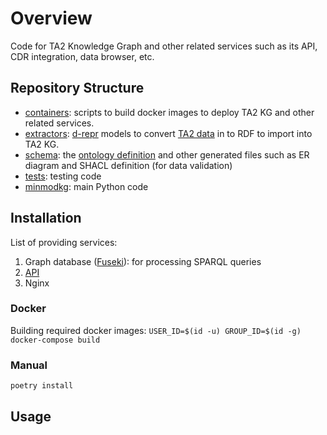 # Overview

Code for TA2 Knowledge Graph and other related services such as its API, CDR integration, data browser, etc.

## Repository Structure

- [containers](/containers): scripts to build docker images to deploy TA2 KG and other related services.
- [extractors](/extractors): [d-repr](https://github.com/usc-isi-i2/d-repr) models to convert [TA2 data](https://github.com/DARPA-CRITICALMAAS/ta2-minmod-data/) in to RDF to import into TA2 KG.
- [schema](/schema): the [ontology definition](/schema/ontology.ttl) and other generated files such as ER diagram and SHACL definition (for data validation)
- [tests](/tests): testing code
- [minmodkg](/minmodkg): main Python code

## Installation

List of providing services:

1. Graph database ([Fuseki](https://jena.apache.org/documentation/fuseki2/)): for processing SPARQL queries
2. [API](/minmodkg/api.py)
3. Nginx

### Docker

Building required docker images: `USER_ID=$(id -u) GROUP_ID=$(id -g) docker-compose build`

### Manual

`poetry install`

## Usage




